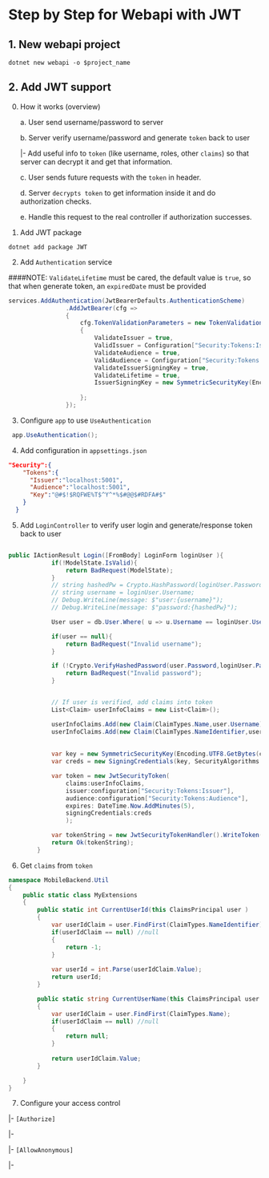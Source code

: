 # Step by Step for Webapi with JWT

## 1. New webapi project

```shell
dotnet new webapi -o $project_name
```



## 2. Add JWT support

0. How it works (overview)

   a. User send username/password to server

   b. Server verify username/password and generate `token` back to user

   	|- Add useful info to `token` (like username, roles, other `claims`) so that server can decrypt it and get that information.

   c. User sends future requests with the `token` in header.

   d. Server `decrypts token` to get information inside it and do authorization checks.

   e. Handle this request to the real controller if authorization successes.



1. Add JWT package

```shell
dotnet add package JWT
```



2. Add `Authentication` service

####NOTE: `ValidateLifetime` must be cared, the default value is `true`, so that when generate token, an `expiredDate` must be provided

```c#
services.AddAuthentication(JwtBearerDefaults.AuthenticationScheme)
                .AddJwtBearer(cfg =>
                {
                    cfg.TokenValidationParameters = new TokenValidationParameters()
                    {
                        ValidateIssuer = true,
                        ValidIssuer = Configuration["Security:Tokens:Issuer"],
                        ValidateAudience = true,
                        ValidAudience = Configuration["Security:Tokens:Audience"],
                        ValidateIssuerSigningKey = true,
                        ValidateLifetime = true,
                        IssuerSigningKey = new SymmetricSecurityKey(Encoding.UTF8.GetBytes(Configuration["Security:Tokens:Key"])),
                    
                    };
                });
```



3. Configure `app` to use `UseAuthentication`

```c#
 app.UseAuthentication();
```



4. Add configuration in `appsettings.json`

```json
"Security":{
    "Tokens":{
      "Issuer":"localhost:5001",
      "Audience":"localhost:5001",
      "Key":"@#$!$RQFWE%T$^Y^*%$#@@$#RDFA#$"
    }
  }
```



5. Add `LoginController` to verify user login and generate/response token back to user

```c#

public IActionResult Login([FromBody] LoginForm loginUser ){
            if(!ModelState.IsValid){
                return BadRequest(ModelState);
            }
            // string hashedPw = Crypto.HashPassword(loginUser.Password);
            // string username = loginUser.Username;
            // Debug.WriteLine(message: $"user:{username}");
            // Debug.WriteLine(message: $"password:{hashedPw}");

            User user = db.User.Where( u => u.Username == loginUser.Username ).FirstOrDefault();

            if(user == null){
                return BadRequest("Invalid username");
            }

            if (!Crypto.VerifyHashedPassword(user.Password,loginUser.Password)){
                return BadRequest("Invalid password");
            }


            // If user is verified, add claims into token
            List<Claim> userInfoClaims = new List<Claim>();

            userInfoClaims.Add(new Claim(ClaimTypes.Name,user.Username));
            userInfoClaims.Add(new Claim(ClaimTypes.NameIdentifier,user.Id.ToString()));
            
                
            var key = new SymmetricSecurityKey(Encoding.UTF8.GetBytes(configuration["Security:Tokens:Key"]));
            var creds = new SigningCredentials(key, SecurityAlgorithms.HmacSha256);

            var token = new JwtSecurityToken(
                claims:userInfoClaims,
                issuer:configuration["Security:Tokens:Issuer"],
                audience:configuration["Security:Tokens:Audience"],
                expires: DateTime.Now.AddMinutes(5),
                signingCredentials:creds
                );

            var tokenString = new JwtSecurityTokenHandler().WriteToken(token);
            return Ok(tokenString);
        }
```



6. Get `claims` from `token`

```c#
namespace MobileBackend.Util
{
    public static class MyExtensions
    {
        public static int CurrentUserId(this ClaimsPrincipal user )
        {
            var userIdClaim = user.FindFirst(ClaimTypes.NameIdentifier);
            if(userIdClaim == null) //null
            {
                return -1;
            }
            
            var userId = int.Parse(userIdClaim.Value);
            return userId;
        }

        public static string CurrentUserName(this ClaimsPrincipal user )
        {
            var userIdClaim = user.FindFirst(ClaimTypes.Name);
            if(userIdClaim == null) //null
            {
                return null;
            }
            
            return userIdClaim.Value;
        }

    }
}
```



7. Configure your access control

|- `[Authorize]` 

|- 

|- `[AllowAnonymous]`

|- 

